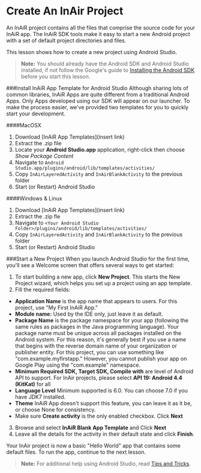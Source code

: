 Create An InAir Project
=======================


An InAiR project contains all the files that comprise the source code for your InAiR app. The InAiR SDK tools make it easy to start a new Android project with a set of default project directories and files.

This lesson shows how to create a new project using Android Studio.

>**Note:** You should already have the Android SDK and Android Studio installed, if not follow the  Google's guide to [Installing the Android SDK](http://developer.android.com/sdk/installing/index.html) before you start this lesson.


###Install InAiR App Template for Android Studio
Although sharing lots of common libraries, InAiR Apps are quite different from a traditional Android Apps. Only Apps developed using our SDK will appear on our launcher. To make the process easier, we've provided two templates for you to quickly start your development.

####MacOSX
1. Download [InAiR App Templates](insert link)
2. Extract the .zip file
3. Locate your **Android Studio.app** application, right-click then choose *Show Package Content*
4. Navigate to `Android Studio.app/plugins/android/lib/templates/activities/`
5. Copy `InAirLayeredActivity` and `InAirBlankActivity` to the previous folder
6. Start (or Restart) Android Studio

####Windows & Linux
1. Download [InAiR App Templates](insert link)
2. Extract the .zip fle
4. Navigate to `<Your Android Studio Folder>/plugins/android/lib/templates/activities/`
5. Copy `InAirLayeredActivity` and `InAirBlankActivity` to the previous folder
6. Start (or Restart) Android Studio

###Start a New Project
When you launch Android Studio for the first time, you'll see a Welcome screen that offers several ways to get started:

1. To start building a new app, click **New Project**.
This starts the New Project wizard, which helps you set up a project using an app template.
2. Fill the required fields:
  - **Application Name**  is the app name that appears to users. For this project, use "My First InAiR App."
  - **Module name:** Used by the IDE only, just leave it as default.
  - **Package Name** is the package namespace for your app (following the same rules as packages in the Java programming language). Your package name must be unique across all packages installed on the Android system. For this reason, it's generally best if you use a name that begins with the reverse domain name of your organization or publisher entity. For this project, you can use something like "com.example.myfirstapp." However, you cannot publish your app on Google Play using the "com.example" namespace.
  - **Minimum Required SDK, Target SDK, Compile with** are level of Android API to support. For InAir projects, please select **API 19: Android 4.4 (KitKat)** for all
  - **Language Level** Minimum supported is 6.0. You can choose 7.0 if you have JDK7 installed.
  - **Theme** InAiR App doesn't support this feature, you can leave it as it be, or choose None for consistency.
  - Make sure **Create activity** is the only enabled checkbox.
      Click **Next**
3. Browse and select **InAiR Blank App Template** and Click **Next**
4. Leave all the details for the activity in their default state and click **Finish**.

Your InAir project is now a basic "Hello World" app that contains some default files. To run the app, continue to the next lesson.
>**Note:** For additional help using Android Studio, read [Tips and Tricks](http://developer.android.com/sdk/installing/studio-tips.html).
